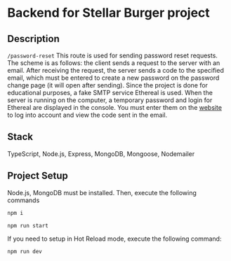 # Backend for Stellar Burger project

## Description

`/password-reset`
This route is used for sending password reset requests. The scheme is as follows: the client sends a request to the server with an email. After receiving the request, the server sends a code to the specified email, which must be entered to create a new password on the password change page (it will open after sending). Since the project is done for educational purposes, a fake SMTP service Ethereal is used. When the server is running on the computer, a temporary password and login for Ethereal are displayed in the console.
You must enter them on the [website](https://ethereal.email/) to log into  account and view the code sent in the email.

## Stack

TypeScript, Node.js, Express, MongoDB, Mongoose, Nodemailer

## Project Setup

Node.js, MongoDB must be installed. Then, execute the following commands

```sh
npm i
```

```sh
npm run start
```

If you need to setup in Hot Reload mode,  execute the following command:

```sh
npm run dev
```

